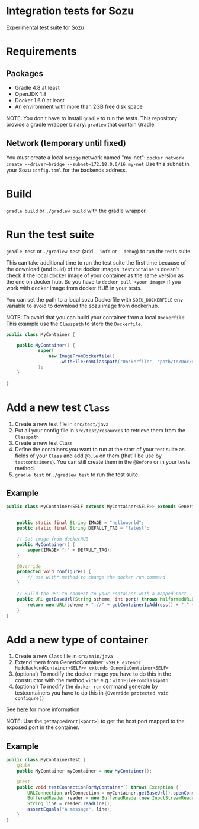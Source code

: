 # Integration tests for Sozu

Experimental test suite for [Sozu](https://github.com/sozu-proxy/sozu)

# Requirements

## Packages

- Gradle 4.8 at least
- OpenJDK 1.8
- Docker 1.6.0 at least
- An environment with more than 2GB free disk space

NOTE: You don't have to install `gradle` to run the tests. This repository provide a gradle wrapper binary: `gradlew` that contain Gradle.

## Network (temporary until fixed)

You *must* create a local `bridge` network named "my-net":
`docker network create --driver=bridge --subnet=172.18.0.0/16 my-net`
Use this subnet in your Sozu `config.toml` for the backends address.

# Build

`gradle build` or `./gradlew build` with the gradle wrapper.

# Run the test suite

`gradle test` or `./gradlew test` (add `--info` or `--debug`) to run the tests suite.

This can take additional time to run the test suite the first time because of the download (and buid) of the docker images.
`testcontainers` doesn't check if the local docker image of your container as the same version as the one on docker hub.
So you have to `docker pull <your image>` if you work with docker image from docker HUB in your tests.


You can set the path to a local sozu Dockerfile with `SOZU_DOCKERFILE` env variable to avoid to download the sozu image from dockerhub.


NOTE: To avoid that you can build your container from a local `Dockerfile`:
This example use the `Classpath` to store the `Dockerfile`.

```java
public class MyContainer {

    public MyContainer() {
            super(
                new ImageFromDockerfile()
                    .withFileFromClasspath("Dockerfile", "path/to/Dockerfile")
            );
    }

}
```

# Add a new test `Class`

1. Create a new test file in `src/test/java`
2. Put all your config file in `src/test/resources` to retrieve them from the `Classpath`
3. Create a new test `Class`
4. Define the containers you want to run at the start of your test suite as fields of your `Class` and add `@Rule` on them
(that'll be use by `testcontainers`). You can still create them in the `@Before` or in your tests method.
5. `gradle test` or `./gradlew test` to run the test suite.

## Example

```java
public class MyContainer<SELF extends MyContainer<SELF>> extends GenericContainer<SELF> {


    public static final String IMAGE = "helloworld";
    public static final String DEFAULT_TAG = "latest";

    // Get image from dockerHUB
    public MyContainer() {
        super(IMAGE+ ":" + DEFAULT_TAG);
    }

    @Override
    protected void configure() {
        // use with* method to change the docker run command
    }

    // Build the URL to connect to your container with a mapped port
    public URL getBaseUrl(String scheme, int port) throws MalformedURLException {
        return new URL(scheme + "://" + getContainerIpAddress() + ":" + getMappedPort(port));
    }
}
```

# Add a new type of container

1. Create a new `Class` file in `src/main/java`
2. Extend them from GenericContainer: `<SELF extends NodeBackendContainer<SELF>> extends GenericContainer<SELF>`
3. (optional) To modify the docker image you have to do this in the constructor with the method `with*` e.g.: `withFileFromClasspath`
4. (optional) To modify the `docker run` command generate by testcontainers you have to do this in `@Override protected void configure()`

See [here](https://www.testcontainers.org/usage/options.html) for more information

NOTE: Use the `getMappedPort(<port>)` to get the host port mapped to the exposed port in the container.

## Example

```java
public class MyContainerTest {
    @Rule
    public MyContainer myContainer = new MyContainer();

    @Test
    public void testConnectionForMyContainer() throws Exception {
        URLConnection urlConnection = myContainer.getBaseUrl().openConnection();
        BufferedReader reader = new BufferedReader(new InputStreamReader(urlConnection.getInputStream()));
        String line = reader.readLine();
        assertEquals("A message", line);
    }
}

```
